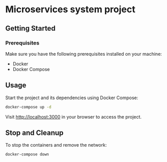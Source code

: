 # Microservices system project 

## Getting Started

### Prerequisites

Make sure you have the following prerequisites installed on your machine:

- Docker
- Docker Compose

## Usage

Start the project and its dependencies using Docker Compose:

```bash
docker-compose up -d
```

Visit [http://localhost:3000](http://localhost:3000) in your browser to access the project.


## Stop and Cleanup

To stop the containers and remove the network:

```bash
docker-compose down
```
